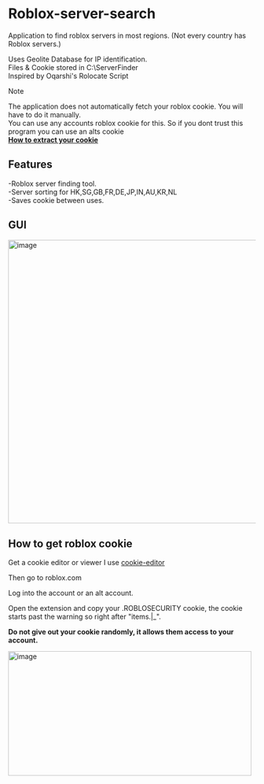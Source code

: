 # Roblox-server-search

Application to find roblox servers in most regions.
(Not every country has Roblox servers.)

Uses Geolite Database for IP identification.\
Files & Cookie stored in C:\ServerFinder\
Inspired by Oqarshi's Rolocate Script

> [!NOTE]
> The application does not automatically fetch your roblox cookie. You will have to do it manually.\
> You can use any accounts roblox cookie for this. So if you dont trust this program you can use an alts cookie\
> [**How to extract your cookie**](#how-to-get-roblox-cookie)

## Features
-Roblox server finding tool.\
-Server sorting for HK,SG,GB,FR,DE,JP,IN,AU,KR,NL\
-Saves cookie between uses.

## GUI 

<img width="798" height="576" alt="image" src="https://github.com/user-attachments/assets/667831e9-14ca-4063-85aa-0d2cebc2b7ed" />


## How to get roblox cookie

Get a cookie editor or viewer I use [cookie-editor](https://chromewebstore.google.com/detail/cookie-editor/hlkenndednhfkekhgcdicdfddnkalmdm)

Then go to roblox.com

Log into the account or an alt account.

Open the extension and copy your .ROBLOSECURITY cookie, the cookie starts past the warning so right after "items.|_".

**Do not give out your cookie randomly, it allows them access to your account.**

<img width="495" height="253" alt="image" src="https://github.com/user-attachments/assets/14fa17cc-cdaf-41ba-bb76-02be75fcfc11" />


